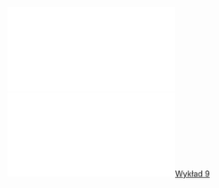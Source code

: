 ![Lista_9_AM1](Notatki/Semestr%201/Analiza%20matematyczna%201.2A/%C4%86wiczenia/%C4%86wiczenia%209/Lista_9_AM1.pdf)
![Drawing 2022-12-14 15.34.00.excalidraw](Notatki/Semestr%201/Analiza%20matematyczna%201.2A/%C4%86wiczenia/%C4%86wiczenia%209/Drawing%202022-12-14%2015.34.00.excalidraw.md)[Wykład 9](Notatki/Semestr%201/Analiza%20matematyczna%201.2A/Wyk%C5%82ady/Wyk%C5%82ad%209/Wyk%C5%82ad%209.md)
